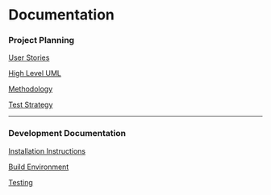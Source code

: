 # Documentation


### Project Planning
[User Stories](user-stories.md)

[High Level UML]()

[Methodology]()

[Test Strategy](test-strategy)


----

### Development Documentation

[Installation Instructions]()

[Build Environment](build-environment.md)

[Testing](test-strategy.md)
